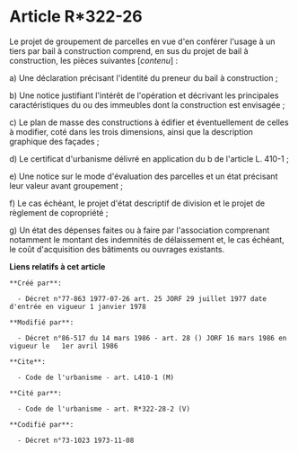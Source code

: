 # Article R*322-26

Le projet de groupement de parcelles en vue d'en conférer l'usage à un tiers par bail à construction comprend, en sus du
projet de bail à construction, les pièces suivantes [*contenu*] :

a) Une déclaration précisant l'identité du preneur du bail à construction ;

b) Une notice justifiant l'intérêt de l'opération et décrivant les principales caractéristiques du ou des immeubles dont la
construction est envisagée ;

c) Le plan de masse des constructions à édifier et éventuellement de celles à modifier, coté dans les trois dimensions, ainsi
que la description graphique des façades ;

d) Le certificat d'urbanisme délivré en application du b de l'article L. 410-1 ;

e) Une notice sur le mode d'évaluation des parcelles et un état précisant leur valeur avant groupement ;

f) Le cas échéant, le projet d'état descriptif de division et le projet de règlement de copropriété ;

g) Un état des dépenses faites ou à faire par l'association comprenant notamment le montant des indemnités de délaissement
et, le cas échéant, le coût d'acquisition des bâtiments ou ouvrages existants.

**Liens relatifs à cet article**

	**Créé par**:

	  - Décret n°77-863 1977-07-26 art. 25 JORF 29 juillet 1977 date   d'entrée en vigueur 1 janvier 1978

	**Modifié par**:

	  - Décret n°86-517 du 14 mars 1986 - art. 28 () JORF 16 mars 1986 en vigueur le   1er avril 1986

	**Cite**:

	  - Code de l'urbanisme - art. L410-1 (M)

	**Cité par**:

	  - Code de l'urbanisme - art. R*322-28-2 (V)

	**Codifié par**:

	  - Décret n°73-1023 1973-11-08

